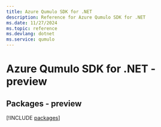 ```yaml
---
title: Azure Qumulo SDK for .NET
description: Reference for Azure Qumulo SDK for .NET
ms.date: 11/27/2024
ms.topic: reference
ms.devlang: dotnet
ms.service: qumulo
---
```

# Azure Qumulo SDK for .NET - preview
## Packages - preview
[!INCLUDE [packages](qumulo-index.md)]